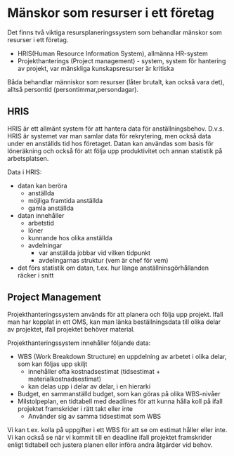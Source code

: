
# Mänskor som resurser i ett företag

Det finns två viktiga resursplaneringssystem som behandlar mänskor som resurser i ett företag.
 - HRIS(Human Resource Information System), allmänna HR-system
 - Projekthanterings (Project management) - system, system för hantering av projekt, var mänskliga kunskapsresurser är kritiska
 
Båda behandlar människor som resurser (låter brutalt, kan också vara det), alltså persontid (persontimmar,persondagar). 
 
## HRIS

HRIS är ett allmänt system för att hantera data för anställningsbehov. D.v.s. HRIS är systemet var man samlar data för rekrytering, men också data under en anställds tid hos företaget. Datan kan användas som basis för löneräkning och också för att följa upp produktivitet och annan statistik på arbetsplatsen.

Data i HRIS:
 - datan kan beröra
   - anställda
   - möjliga framtida anställda
   - gamla anställda
 - datan innehåller
   - arbetstid
   - löner
   - kunnande hos olika anställda
   - avdelningar
     - var anställda jobbar vid vilken tidpunkt
     - avdelingarnas struktur (vem är chef för vem)
 - det förs statistik om datan, t.ex. hur länge anställninsgörhållanden räcker i snitt
 

## Project Management

Projekthanteringssystem används för att planera och följa upp projekt. Ifall man har kopplat in ett OMS, kan man länka beställningsdata till olika delar av projektet, ifall projektet behöver material.

Projekthanteringssystem innehåller följande data:

 - WBS (Work Breakdown Structure) en uppdelning av arbetet i olika delar, som kan följas upp skiljt
   - innehåller ofta kostnadsestimat (tidsestimat + materialkostnadsestimat)
   - kan delas upp i delar av delar, i en hierarki
 - Budget, en sammanställd budget, som kan göras på olika WBS-nivåer
 - Milstolpeplan, en tidtabell med deadlines för att kunna hålla koll på ifall projektet framskrider i rätt takt eller inte
   - Använder sig av samma tidsestimat som WBS
 
Vi kan t.ex. kolla på uppgifter i ett WBS för att se om estimat håller eller inte. Vi kan också se när vi kommit till en deadline ifall projektet framskrider enligt tidtabell och justera planen eller införa andra åtgärder vid behov.
